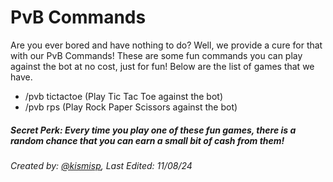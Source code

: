 # PvB Commands

Are you ever bored and have nothing to do? Well, we provide a cure for that with our PvB Commands! These are some fun commands you can play against the bot at no cost, just for fun! Below are the list of games that we have.

- /pvb tictactoe (Play Tic Tac Toe against the bot)
- /pvb rps (Play Rock Paper Scissors against the bot)

##### Secret Perk: Every time you play one of these fun games, there is a random chance that you can earn a small bit of cash from them! 


###### Created by: [@kismisp](https://discordapp.com/users/1206865169846632450), Last Edited: 11/08/24
